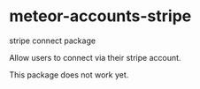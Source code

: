 meteor-accounts-stripe
======================

stripe connect package

Allow users to connect via their stripe account.  

This package does not work yet.
